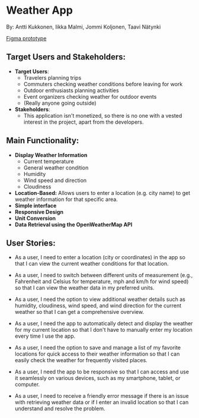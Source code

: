 # Weather App

By: Antti Kukkonen, Iikka Malmi, Jommi Koljonen, Taavi Nätynki

[Figma prototype](https://www.figma.com/file/LCN3sc4HpJafEjOGU9EO9v/Weather-App?type=design&node-id=0%3A1&mode=design&t=sv5K61TbV36e2MXs-1)

## Target Users and Stakeholders:

- **Target Users**:
  - Travelers planning trips
  - Commuters checking weather conditions before leaving for work
  - Outdoor enthusiasts planning activities
  - Event organizers checking weather for outdoor events
  - (Really anyone going outside)
- **Stakeholders**:
  - This application isn't monetized, so there is no one with a vested interest in the project, apart from the developers.

## Main Functionality:

- **Display Weather Information**
  - Current temperature
  - General weather condition
  - Humidity
  - Wind speed and direction
  - Cloudiness
- **Location-Based:** Allows users to enter a location (e.g. city name) to get weather information for that specific area.
- **Simple interface**
- **Responsive Design**
- **Unit Conversion**
- **Data Retrieval using the OpenWeatherMap API**

## User Stories:

- As a user, I need to enter a location (city or coordinates) in the app so that I can view the current weather conditions for that location.

- As a user, I need to switch between different units of measurement (e.g., Fahrenheit and Celsius for temperature, mph and km/h for wind speed) so that I can view the weather data in my preferred units.

- As a user, I need the option to view additional weather details such as humidity, cloudiness, wind speed, and wind direction for the current weather so that I can get a comprehensive overview.

- As a user, I need the app to automatically detect and display the weather for my current location so that I don't have to manually enter my location every time I use the app.

- As a user, I need the option to save and manage a list of my favorite locations for quick access to their weather information so that I can easily check the weather for frequently visited places.

- As a user, I need the app to be responsive so that I can access and use it seamlessly on various devices, such as my smartphone, tablet, or computer.

- As a user, I need to receive a friendly error message if there is an issue with retrieving weather data or if I enter an invalid location so that I can understand and resolve the problem.
